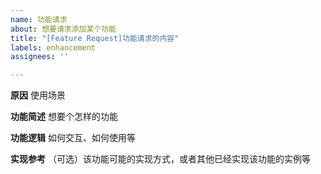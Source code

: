```yaml
---
name: 功能请求
about: 想要请求添加某个功能
title: "[Feature Request]功能请求的内容"
labels: enhancement
assignees: ''

---
```


**原因**
使用场景

**功能简述**
想要个怎样的功能

**功能逻辑**
如何交互、如何使用等

**实现参考**
（可选）该功能可能的实现方式，或者其他已经实现该功能的实例等
